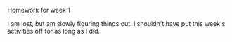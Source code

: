 Homework for week 1

I am lost, but am slowly figuring things out. I shouldn't have put this week's activities off for as long as I did.